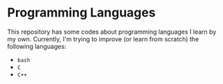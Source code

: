 # Programming Languages
This repository has some codes about programming languages I learn by my own. Currently, I'm trying to improve (or learn from scratch) the following languages:
- `bash`
- `C`
- `C++`
